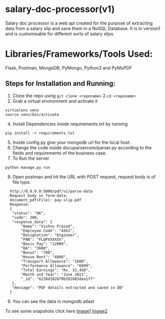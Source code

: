 # salary-doc-processor(v1)
Salary doc processor is a web api created for the purpose of extracting data from a salary slip and save them in a NoSQL Database. It is in version1 and is customisable for different sorts of salary slips.

# Libraries/Frameworks/Tools Used:
Flask, Postman, MongoDB, PyMongo, Python3 and PyMuPDF

## Steps for Installation and Running:
1. Clone the repo using ```
git clone <reponame> ```
2.```cd <reponame>``` 
3. Grab a virtual environment and activate it
```
virtualenv venv
source venv/bin/activate
```
4. Install Dependencies inside requirements.txt by running
```
pip install -r requirements.txt
```
5. Inside config.py give your mongodb url for the local host.
6. Change the code inside docuparsercore/parser.py according to the fields and requirements of the business case.
7. To Run the server
```
python manage.py run
```
8. Open postman and hit the URL with POST request, request body is of file type.
 ```
   http://0.0.0.0:5000/pdf/v1/parse-data
   Request body in form-data:
   document_pdf(File): pay-slip.pdf
   Response:
   {
    "status": "OK",
    "code": 200,
    "response_data": {
        "Name": "Vishnu Prasad",
        "Employee Code": "4XX1",
        "Designation": "Engineer",
        "PAN": "FLQPXXXXXX",
        "Basic Pay": "12000",
        "DA": "3600",
        "Bonus": "700",
        "House Rent": "4800",
        "Transport Allowance": "1600",
        "Performance Allowance": "6099",
        "Total Earnings": "Rs. 32,450",
        "Month and Year": "June 2021",
        "_id": "6228d102679b281883dea1f7"
    },
    "message": "PDF details extracted and saved in DB"
   }
  ```
 9. You can see the data in mongodb atlast

To see some snapshots click here 
[Image1](https://imgbb.com/fYQt7hp) 
[Image2](https://imgbb.com/R267hnL)
